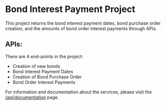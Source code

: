 # Bond Interest Payment Project

This project returns the bond interest payment dates, bond purchase order creation, and the amounts of bond order interest payments through APIs.

## APIs:

There are 4 end-points in the project:

* Creation of new bonds
* Bond Interest Payment Dates
* Creation of Bond Purchase Order
* Bond Order Interest Payments

For information and documentation about the services, please visit the [/api/documentation](http://localhost:8000/api/documentation) page.
